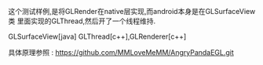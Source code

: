 这个测试样例,是将GLRender在native层实现,而android本身是在GLSurfaceView类
里面实现的GLThread,然后开了一个线程维持.

GLSurfaceView[java] GLThread[c++],GLRenderer[c++]

具体原理参照 :
https://github.com/MMLoveMeMM/AngryPandaEGL.git